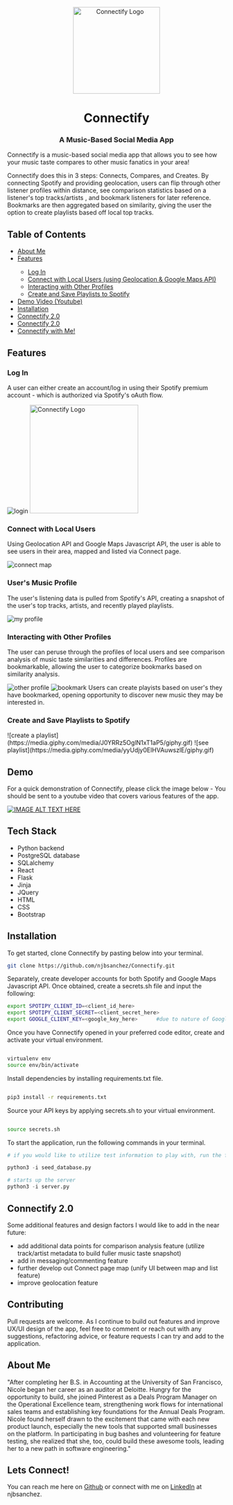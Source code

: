 <p align="center">
  <img width="200" src="https://i.ibb.co/CV47pR3/logo-point.png" alt="Connectify Logo">

</p>

<h1 align="center">
    Connectify
</h1>
<h3 align="center">
    A Music-Based Social Media App
</h3>

Connectify is a music-based social media app that allows you to see how your music taste compares to other music fanatics in your area! 

Connectify does this in 3 steps: Connects, Compares, and Creates. By connecting Spotify and providing geolocation,  users can flip through other listener profiles within distance, see comparison statistics based on a listener's top tracks/artists , and bookmark listeners for later reference. Bookmarks are then aggregated based on similarity, giving the user the option to create playlists based off local top tracks.

## Table of Contents

<ul>
<li><a href="#aboutme">About Me</a></li>
<li><a href="#features">Features</a></li>
  <ul>
  <li><a href="#login">Log In</a></li>
  <li><a href="#connect">Connect with Local Users (using Geolocation & Google Maps API)</a></li>
  <li><a href="#otherprofile">Interacting with Other Profiles</a></li>
  <li><a href="#create">Create and Save Playlists to Spotify</a></li>
  </ul>
<li><a href="#demo">Demo Video (Youtube)</a></li>
<li><a href="#intall">Installation</a></li>
<li><a href="#connect2">Connectify 2.0</a></li>
<li><a href="#contribute">Connectify 2.0</a></li>
<li><a href="#connectme">Connectify with Me!</a></li>
</ul>

<a name="features"></a>
## Features

<a name="login"></a>
<h3>Log In</h3>
A user can either create an account/log in using their Spotify premium account - which is authorized via Spotify's oAuth flow.

![login](https://media.giphy.com/media/iVadCUYD5cgST9KqhA/giphy.gif)
<img height="250" src="https://i.ibb.co/zJp0NJH/Screen-Shot-2021-07-07-at-11-04-23-AM.png" alt="Connectify Logo">

<a name="connect"></a>
<h3>Connect with Local Users</h3>
Using Geolocation API and Google Maps Javascript API, the user is able to see users in their area, mapped and listed via Connect page.

![connect map](https://media.giphy.com/media/paafF5u3T7EmW1spve/giphy.gif)

<a name="myprofile"></a>
<h3>User's Music Profile</h3>
The user's listening data is pulled from Spotify's API, creating a snapshot of the user's top tracks, artists, and recently played playlists.

![my profile](https://media.giphy.com/media/Ga8oMboFCL3SMAwcFD/giphy.gif)

<a name="otherprofile"></a>
<h3>Interacting with Other Profiles</h3>
The user can peruse through the profiles of local users and see comparison analysis of music taste similarities and differences. Profiles are bookmarkable, allowing the user to categorize bookmarks based on similarity analysis.

![other profile](https://media.giphy.com/media/6AfJ7iM51loKymS8yW/giphy.gif)
![bookmark](https://media.giphy.com/media/lMAKBzXpR9dMK2hdyM/giphy.gif)
Users can create playists based on user's they have bookmarked, opening opportunity to discover new music they may be interested in.

<a name="create"></a>
<h3>Create and Save Playlists to Spotify</h3>
![create a playlist](https://media.giphy.com/media/J0YRRz5OglN1xT1aP5/giphy.gif)
![see playlist](https://media.giphy.com/media/yyUdjy0ElHVAuwszlE/giphy.gif)

<a name="demo"></a>
## Demo

For a quick demonstration of Connectify, please click the image below - You should be sent to a youtube video that covers various features of the app.

[![IMAGE ALT TEXT HERE](https://img.youtube.com/vi/s4K1UPxAdaM/0.jpg)](https://www.youtube.com/watch?v=s4K1UPxAdaM)


## Tech Stack

- Python backend
- PostgreSQL database
- SQLalchemy
- React
- Flask
- Jinja
- JQuery
- HTML
- CSS
- Bootstrap

<a name="install"></a>
## Installation

To get started, clone Connectify by pasting below into your terminal.

```bash
git clone https://github.com/njbsanchez/Connectify.git
```


Separately, create developer accounts for both Spotify and Google Maps Javascript API. Once obtained, create a secrets.sh file and input the following:

```bash
export SPOTIPY_CLIENT_ID=<client_id_here>
export SPOTIPY_CLIENT_SECRET=<client_secret_here>
export GOOGLE_CLIENT_KEY=<google_key_here>      #due to nature of Google's API, there is no need for a client secret key.
```
Once you have Connectify opened in your preferred code editor, create and activate your virtual environment.

```bash

virtualenv env
source env/bin/activate


```
Install dependencies by installing requirements.txt file.

```bash

pip3 install -r requirements.txt

```

Source your API keys by applying secrets.sh to your virtual environment.

```bash

source secrets.sh

```

To start the application, run the following commands in your terminal.

```python
# if you would like to utilize test information to play with, run the following:

python3 -i seed_database.py

# starts up the server
python3 -i server.py
```
<a name="connect2"></a>
## Connectify 2.0

Some additional features and design factors I would like to add in the near future:
- add additional data points for comparison analysis feature (utilize track/artist metadata to build fuller music taste snapshot)
- add in messaging/commenting feature
- further develop out Connect page map (unify UI between map and list feature)
- improve geolocation feature

<a name="contribute"></a>
## Contributing

Pull requests are welcome. As I continue to build out features and improve UX/UI design of the app, feel free to comment or reach out with any suggestions, refactoring advice, or feature requests I can try and add to the application.

<a name="aboutme"></a>
## About Me

"After completing her B.S. in Accounting at the University of San Francisco, Nicole began her career as an auditor at Deloitte. Hungry for the opportunity to build, she joined Pinterest as a Deals Program Manager on the Operational Excellence team, strengthening work flows for international sales teams and  establishing key foundations for the Annual Deals Program. Nicole found herself drawn to the excitement that came with each new product launch, especially the new tools that supported small businesses on the platform. In participating in bug bashes and volunteering for feature testing, she realized that she, too, could build these awesome tools, leading her to a new path in software engineering."

<a name="connectme"></a>
## Lets Connect!

You can reach me here on [Github](https://github.com/njbsanchez/Connectify) or connect with me on [LinkedIn](https://www.linkedin.com/in/njbsanchez/) at njbsanchez.
